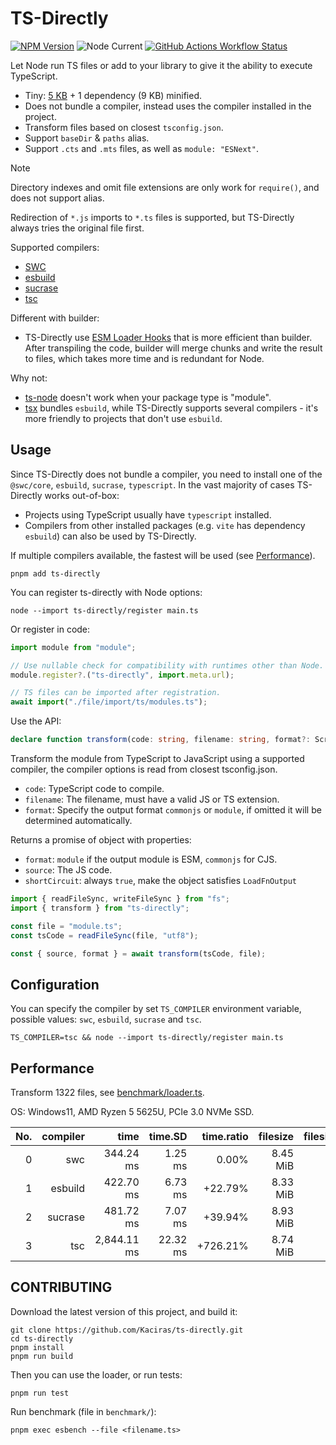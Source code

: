 # TS-Directly

[![NPM Version](https://img.shields.io/npm/v/ts-directly?style=flat-square)](https://www.npmjs.com/package/ts-directly)
![Node Current](https://img.shields.io/node/v/ts-directly?style=flat-square)
[![GitHub Actions Workflow Status](https://img.shields.io/github/actions/workflow/status/Kaciras/ts-directly/test.yml?style=flat-square)](https://github.com/Kaciras/ts-directly/actions/workflows/test.yml)

Let Node run TS files or add to your library to give it the ability to execute TypeScript.

* Tiny: [5 KB](https://pkg-size.dev/ts-directly) + 1 dependency (9 KB) minified.
* Does not bundle a compiler, instead uses the compiler installed in the project.
* Transform files based on closest `tsconfig.json`.
* Support `baseDir` & `paths` alias.
* Support `.cts` and `.mts` files, as well as `module: "ESNext"`.

> [!NOTE]
> Directory indexes and omit file extensions are only work for `require()`, and does not support alias.
> 
> Redirection of `*.js` imports to `*.ts` files is supported, but TS-Directly always tries the original file first.

Supported compilers:

* [SWC](https://swc.rs)
* [esbuild](https://esbuild.github.io)
* [sucrase](https://github.com/alangpierce/sucrase)
* [tsc](https://github.com/microsoft/TypeScript/wiki/Using-the-Compiler-API#a-simple-transform-function)

Different with builder:

* TS-Directly use [ESM Loader Hooks](https://nodejs.org/docs/latest/api/module.html#customization-hooks) that is more efficient than builder. After transpiling the code, builder will merge chunks and write the result to files, which takes more time and is redundant for Node.

Why not:

* [ts-node](https://github.com/TypeStrong/ts-node) doesn't work when your package type is "module".
* [tsx](https://github.com/privatenumber/tsx) bundles `esbuild`, while TS-Directly supports several compilers - it's more friendly to projects that don't use `esbuild`.

## Usage

Since TS-Directly does not bundle a compiler, you need to install one of the `@swc/core`, `esbuild`, `sucrase`, `typescript`. In the vast majority of cases TS-Directly works out-of-box:

* Projects using TypeScript usually have `typescript` installed.
* Compilers from other installed packages (e.g. `vite` has dependency `esbuild`) can also be used by TS-Directly.

If multiple compilers available, the fastest will be used (see [Performance](#performance)).

```shell
pnpm add ts-directly
```

You can register ts-directly with Node options:

```shell
node --import ts-directly/register main.ts
```

Or register in code:

```javascript
import module from "module";

// Use nullable check for compatibility with runtimes other than Node.
module.register?.("ts-directly", import.meta.url);

// TS files can be imported after registration.
await import("./file/import/ts/modules.ts");
```

Use the API:

```typescript
declare function transform(code: string, filename: string, format?: ScriptType): Promise<LoadFnOutput>;
```

Transform the module from TypeScript to JavaScript using a supported compiler, the compiler options is read from closest tsconfig.json.

* `code`: TypeScript code to compile.
* `filename`: The filename, must have a valid JS or TS extension.
* `format`: Specify the output format `commonjs` or `module`, if omitted it will be determined automatically.

Returns a promise of object with properties:

* `format`: `module` if the output module is ESM, `commonjs` for CJS.
* `source`: The JS code.
* `shortCircuit`: always `true`, make the object satisfies `LoadFnOutput`

```javascript
import { readFileSync, writeFileSync } from "fs";
import { transform } from "ts-directly";

const file = "module.ts";
const tsCode = readFileSync(file, "utf8");

const { source, format } = await transform(tsCode, file);
```

## Configuration

You can specify the compiler by set `TS_COMPILER` environment variable, possible values: `swc`, `esbuild`, `sucrase` and `tsc`.

```shell
TS_COMPILER=tsc && node --import ts-directly/register main.ts
```

## Performance

Transform 1322 files, see [benchmark/loader.ts](https://github.com/Kaciras/ts-directly/blob/master/benchmark/loader.ts).

OS: Windows11, AMD Ryzen 5 5625U, PCIe 3.0 NVMe SSD.

| No. | compiler |        time |  time.SD | time.ratio | filesize | filesize.ratio |
|----:|---------:|------------:|---------:|-----------:|---------:|---------------:|
|   0 |      swc |   344.24 ms |  1.25 ms |      0.00% | 8.45 MiB |          0.00% |
|   1 |  esbuild |   422.70 ms |  6.73 ms |    +22.79% | 8.33 MiB |         -1.49% |
|   2 |  sucrase |   481.72 ms |  7.07 ms |    +39.94% | 8.93 MiB |         +5.67% |
|   3 |      tsc | 2,844.11 ms | 22.32 ms |   +726.21% | 8.74 MiB |         +3.37% |

## CONTRIBUTING

Download the latest version of this project, and build it:

```shell
git clone https://github.com/Kaciras/ts-directly.git
cd ts-directly
pnpm install
pnpm run build
```

Then you can use the loader, or run tests:

```shell
pnpm run test
```

Run benchmark (file in `benchmark/`):

```shell
pnpm exec esbench --file <filename.ts>
```
